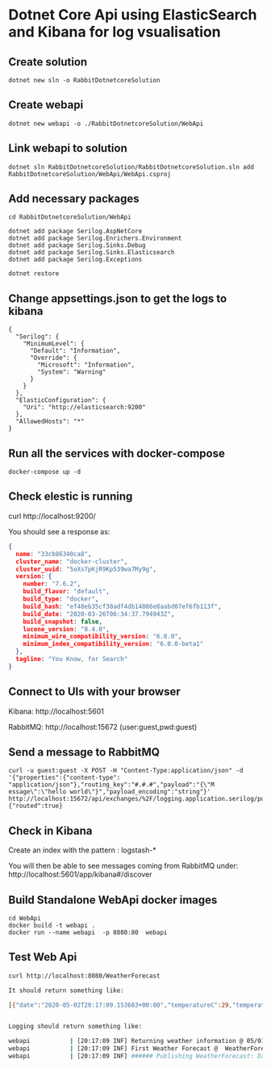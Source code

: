 # Dotnet Core Api using ElasticSearch and Kibana for log vsualisation


## Create solution

```code
dotnet new sln -o RabbitDotnetcoreSolution
```

## Create webapi

```code
dotnet new webapi -o ./RabbitDotnetcoreSolution/WebApi
```

## Link webapi to solution

```code
dotnet sln RabbitDotnetcoreSolution/RabbitDotnetcoreSolution.sln add RabbitDotnetcoreSolution/WebApi/WebApi.csproj
```

## Add necessary packages

```code
cd RabbitDotnetcoreSolution/WebApi

dotnet add package Serilog.AspNetCore
dotnet add package Serilog.Enrichers.Environment
dotnet add package Serilog.Sinks.Debug
dotnet add package Serilog.Sinks.Elasticsearch
dotnet add package Serilog.Exceptions

dotnet restore
```

## Change appsettings.json to get the logs to kibana

```code
{
  "Serilog": {
    "MinimumLevel": {
      "Default": "Information",
      "Override": {
        "Microsoft": "Information",
        "System": "Warning"
      }
    }
  },
  "ElasticConfiguration": {
    "Uri": "http://elasticsearch:9200"
  },
  "AllowedHosts": "*"
}
```

## Run all the services with docker-compose

```code
docker-compose up -d
```

## Check elestic is running

curl http://localhost:9200/

You should see a response as:
```json
{
  name: "33cb86340ca8",
  cluster_name: "docker-cluster",
  cluster_uuid: "5oXs7pKjR9Kp539wa7My9g",
  version: {
    number: "7.6.2",
    build_flavor: "default",
    build_type: "docker",
    build_hash: "ef48eb35cf30adf4db14086e8aabd07ef6fb113f",
    build_date: "2020-03-26T06:34:37.794943Z",
    build_snapshot: false,
    lucene_version: "8.4.0",
    minimum_wire_compatibility_version: "6.8.0",
    minimum_index_compatibility_version: "6.0.0-beta1"
  },
  tagline: "You Know, for Search"
}
```

## Connect to UIs with your browser

Kibana: http://localhost:5601

RabbitMQ: http://localhost:15672 (user:guest,pwd:guest)

## Send a message to RabbitMQ
```code
curl -u guest:guest -X POST -H "Content-Type:application/json" -d '{"properties":{"content-type": "application/json"},"routing_key":"#.#.#","payload":"{\"M 
essage\":\"hello world\"}","payload_encoding":"string"}' http://localhost:15672/api/exchanges/%2F/logging.application.serilog/publish
{"routed":true}
```

## Check in Kibana 
Create an index with the pattern : logstash-*

You will then be able to see messages coming from RabbitMQ under: http://localhost:5601/app/kibana#/discover


## Build Standalone WebApi docker images

```code
cd WebApi
docker build -t webapi .
docker run --name webapi  -p 8080:80  webapi
```


## Test Web Api

```bash
curl http://localhost:8080/WeatherForecast

It should return something like: 

[{"date":"2020-05-02T20:17:09.153683+00:00","temperatureC":29,"temperatureF":84,"summary":"Cool"},{"date":"2020-05-03T20:17:09.1537033+00:00","temperatureC":39,"temperatureF":102,"summary":"Chilly"},{"date":"2020-05-04T20:17:09.1537036+00:00","temperatureC":22,"temperatureF":71,"summary":"Sweltering"},{"date":"2020-05-05T20:17:09.1537037+00:00","temperatureC":21,"temperatureF":69,"summary":"Cool"},{"date":"2020-05-06T20:17:09.1537039+00:00","temperatureC":22,"temperatureF":71,"summary":"Balmy"}]


Logging should return something like:

webapi           | [20:17:09 INF] Returning weather information @ 05/01/2020 20:17:09
webapi           | [20:17:09 INF] First Weather Forecast @  WeatherForecast: Date: 05/02/2020 20:17:09, TemperatureC: 29, Summary: Cool   
webapi           | [20:17:09 INF] ###### Publishing WeatherForecast: Date: 05/02/2020 20:17:09, TemperatureC: 29, Summary: Cool

```

